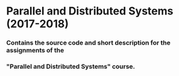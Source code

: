 # Parallel and Distributed Systems (2017-2018)
### Contains the source code and short description for the assignments of the 
### "Parallel and Distributed Systems" course.



